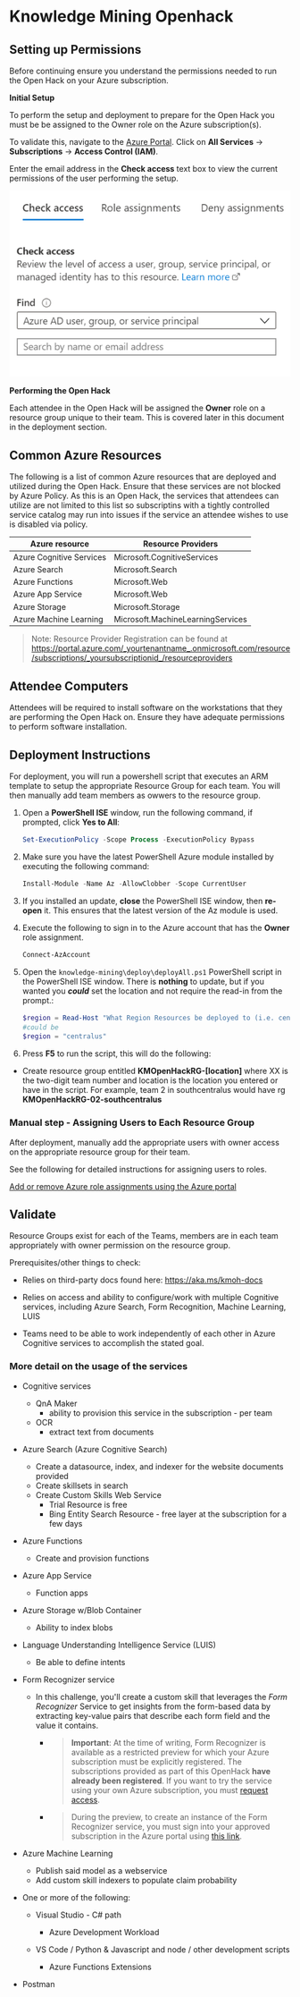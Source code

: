 # Knowledge Mining Openhack 

## Setting up Permissions

Before continuing ensure you understand the permissions needed to run the Open Hack on your Azure subscription.

**Initial Setup** 

To perform the setup and deployment to prepare for the Open Hack you must be be assigned to the Owner role on the Azure subscription(s).

To validate this, navigate to the <a href="https://portal.azure.com" target="_blank">Azure Portal</a>. Click on **All Services** -> **Subscriptions** -> **Access Control (IAM)**.

Enter the email address in the **Check access** text box to view the current permissions of the user performing the setup.  

![Check access dialog](images/check-access.png "Check access dialog displays a textbox to enter an email address.")

**Performing the Open Hack** 

Each attendee in the Open Hack will be assigned the **Owner** role on a resource group unique to their team. This is covered later in this document in the deployment section.



## Common Azure Resources 

The following is a list of common Azure resources that are deployed and utilized during the Open Hack. 
Ensure that these services are not blocked by Azure Policy.  As this is an Open Hack, the services that attendees can utilize are not limited to this list so subscriptins with a tightly controlled service catalog may run into issues if the service an attendee wishes to use is disabled via policy.


| Azure resource           | Resource Providers |
| ------------------------ | --------------------------------------- | 
| Azure Cognitive Services | Microsoft.CognitiveServices         |
| Azure Search             | Microsoft.Search                    |
| Azure Functions          | Microsoft.Web                       |
| Azure App Service        | Microsoft.Web                       |
| Azure Storage            | Microsoft.Storage                   |
| Azure Machine Learning   | Microsoft.MachineLearningServices   |

> Note:  Resource Provider Registration can be found at https://portal.azure.com/_yourtenantname_.onmicrosoft.com/resource/subscriptions/_yoursubscriptionid_/resourceproviders

## Attendee Computers

Attendees will be required to install software on the workstations that they are performing the Open Hack on. Ensure they have adequate permissions to perform software installation. 

## Deployment Instructions 

For deployment, you will run a powershell script that executes an ARM template to setup the appropriate Resource Group for each team.  You will then manually add team members as owwers to the resource group.


1. Open a **PowerShell ISE** window, run the following command, if prompted, click **Yes to All**:

   ```PowerShell
   Set-ExecutionPolicy -Scope Process -ExecutionPolicy Bypass
   ```

2. Make sure you have the latest PowerShell Azure module installed by executing the following command:

    ```PowerShell
    Install-Module -Name Az -AllowClobber -Scope CurrentUser
    ```

3. If you installed an update, **close** the PowerShell ISE window, then **re-open** it. This ensures that the latest version of the Az module is used.

4. Execute the following to sign in to the Azure account that has the **Owner** role assignment.

    ```PowerShell
    Connect-AzAccount
    ```

5. Open the `knowledge-mining\deploy\deployAll.ps1` PowerShell script in the PowerShell ISE window.  There is **nothing** to update, but if you wanted you ***could*** set the location and not require the read-in from the prompt.:

    ```PowerShell
    $region = Read-Host "What Region Resources be deployed to (i.e. centralus, southcentralus, japaneast, etc)?";
    #could be
    $region = "centralus"
    ```

6.  Press **F5** to run the script, this will do the following:

   * Create resource group entitled **KMOpenHackRG-[location]** where XX is the two-digit team number and location is the location you entered or have in the script.  For example, team 2 in southcentralus would have rg **KMOpenHackRG-02-southcentralus**

### Manual step - Assigning Users to Each Resource Group 

After deployment, manually add the appropriate users with owner access on the appropriate resource group for their team. 

See the following for detailed instructions for assigning users to roles.

[Add or remove Azure role assignments using the Azure portal](https://docs.microsoft.com/en-us/azure/role-based-access-control/role-assignments-portal)



## Validate 
Resource Groups exist for each of the Teams, members are in each team appropriately with owner permission on the resource group.

Prerequisites/other things to check:

* Relies on third-party docs found here: https://aka.ms/kmoh-docs

* Relies on access and ability to configure/work with multiple Cognitive services, including Azure Search, Form Recognition, Machine Learning, LUIS

* Teams need to be able to work independently of each other in Azure Cognitive services to accomplish the stated goal.







### More detail on the usage of the services

* Cognitive services  
    * QnA Maker  
        * ability to provision this service in the subscription - per team
    * OCR
        * extract text from documents

* Azure Search (Azure Cognitive Search)
    * Create a datasource, index, and indexer for the website documents provided
    * Create skillsets in search
    * Create Custom Skills Web Service
        * Trial Resource is free
        * Bing Entity Search Resource - free layer at the subscription for a few days

* Azure Functions
    * Create and provision functions

* Azure App Service
    * Function apps
    

* Azure Storage w/Blob Container
    * Ability to index blobs

* Language Understanding Intelligence Service (LUIS) 
    * Be able to define intents

* Form Recognizer service
    * In this challenge, you'll create a custom skill that leverages the *Form Recognizer* Service to get insights from the form-based data by extracting key-value pairs that describe each form field and the value it contains.

        * > **Important**: At the time of writing, Form Recognizer is available as a restricted preview for which your Azure subscription must be explicitly registered. The subscriptions provided as part of this OpenHack **have already been registered**. If you want to try the service using your own Azure subscription, you must [request access](https://docs.microsoft.com/en-us/azure/cognitive-services/form-recognizer/overview#request-access).

        * > During the preview, to create an instance of the Form Recognizer service, you must sign into your approved subscription in the Azure portal using [this link](https://portal.azure.com/?microsoft_azure_marketplace_ItemHideKey=microsoft_azure_cognitiveservices_formUnderstandingPreview#create/Microsoft.CognitiveServicesFormRecognizer).

* Azure Machine Learning
    * Publish said model as a webservice
    * Add custom skill indexers to populate claim probability

* One or more of the following:
    * Visual Studio - C# path
        * Azure Development Workload

    * VS Code / Python & Javascript and node / other development scripts
        * Azure Functions Extensions

* Postman
